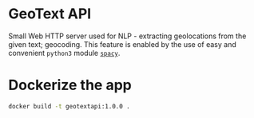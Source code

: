 # GeoText API

Small Web HTTP server used for NLP - extracting geolocations from the given text; geocoding. This feature is enabled by
the use of easy and convenient `python3` module [`spacy`](https://spacy.io/).

# Dockerize the app

```bash
docker build -t geotextapi:1.0.0 .
```
